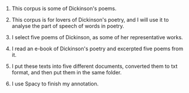 1.	This corpus is some of Dickinson's poems.
   

3.	This corpus is for lovers of Dickinson's poetry, and I will use it to analyse the part of speech of words in poetry.
   
   
4.	I select five poems of Dickinson, as some of her representative works.
   
	
5.	I read an e-book of Dickinson's poetry and excerpted five poems from it.

   
6.	I put these texts into five different documents, converted them to txt format, and then put them in the same folder.
   

8.	I use Spacy to finish my annotation.

